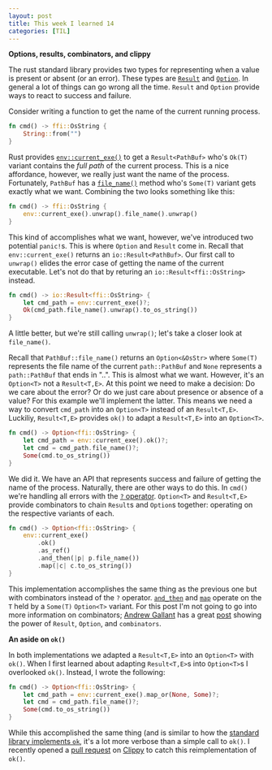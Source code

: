 ```yaml
---
layout: post
title: This week I learned 14
categories: [TIL]
---
```

**Options, results, combinators, and clippy**

The rust standard library provides two types for representing when a value is present
or absent (or an error). These types are [`Result`](https://doc.rust-lang.org/std/result/enum.Result.html) and [`Option`](https://doc.rust-lang.org/std/option/enum.Option.html).
In general a lot of things can go wrong all the time. `Result` and `Option` provide ways to react to success and failure.

Consider writing a function to get the name of the current running process.
```rust
fn cmd() -> ffi::OsString {
    String::from("")
}
```

Rust provides [`env::current_exe()`](https://doc.rust-lang.org/std/env/fn.current_exe.html) to get a `Result<PathBuf>` who's `Ok(T)`
variant contains the *full path* of the current process.  This is a nice affordance, however, we really just want the name of the process. Fortunately,
`PathBuf` has a [`file_name()`](https://doc.rust-lang.org/std/path/struct.PathBuf.html#method.file_name) method who's `Some(T)` variant gets exactly what
we want. Combining the two looks something like this:
```rust
fn cmd() -> ffi::OsString {
    env::current_exe().unwrap().file_name().unwrap()
}
```

This kind of accomplishes what we want, however, we've introduced two potential `panic!`s. This is where
`Option` and `Result` come in. Recall that `env::current_exe()` returns an `io::Result<PathBuf>`.
Our first call to `unwrap()` elides the error case of getting the name of the current executable.
Let's not do that by returing an `io::Result<ffi::OsString>` instead.
```rust
fn cmd() -> io::Result<ffi::OsString> {
    let cmd_path = env::current_exe()?;
    Ok(cmd_path.file_name().unwrap().to_os_string())
}
```

A little better, but we're still calling `unwrap()`; let's take a closer look at `file_name()`.

Recall that `PathBuf::file_name()` returns an `Option<&OsStr>` where `Some(T)` represents the file name of
the current `path::PathBuf` and `None` represents a `path::PathBuf` that ends in "..". This is almost what we
want. However, it's an `Option<T>` not a `Result<T,E>`. At this point we need to make a decision: Do we care about the error?
Or do we just care about presence or absence of a value? For this example we'll implement the latter. This
means we need a way to convert `cmd_path` into an `Option<T>` instead of an `Result<T,E>`. Luckiliy, `Result<T,E>` provides
`ok()` to adapt a `Result<T,E>` into an `Option<T>`.
```rust
fn cmd() -> Option<ffi::OsString> {
    let cmd_path = env::current_exe().ok()?;
    let cmd = cmd_path.file_name()?;
    Some(cmd.to_os_string())
}
```

We did it. We have an API that represents success and failure of getting the name of the process.
Naturally, there are other ways to do this. In `cmd()` we're handling all errors with the [`?` operator](https://doc.rust-lang.org/edition-guide/rust-2018/error-handling-and-panics/the-question-mark-operator-for-easier-error-handling.html).
`Option<T>` and `Result<T,E>` provide combinators to chain `Result`s and `Option`s together: operating on the respective variants
of each.
```rust
fn cmd() -> Option<ffi::OsString> {
    env::current_exe()
        .ok()
        .as_ref()
        .and_then(|p| p.file_name())
        .map(|c| c.to_os_string())
}
```

This implementation accomplishes the same thing as the previous one but with combinators instead of the `?` operator.
[`and_then`](https://doc.rust-lang.org/std/option/enum.Option.html#method.and_then) and [`map`](https://doc.rust-lang.org/std/option/enum.Option.html#method.map)
operate on the `T` held by a `Some(T)` `Option<T>` variant. For this post I'm not going to go into more information on combinators;
[Andrew Gallant](https://github.com/BurntSushi) has a great [post](https://blog.burntsushi.net/rust-error-handling/) showing the power
of `Result`, `Option`, and `combinators`.

**An aside on `ok()`**

In both implementations we adapted a `Result<T,E>` into an `Option<T>` with `ok()`. When I first learned about adapting `Result<T,E>`s into `Option<T>`s I overlooked `ok()`.
Instead, I wrote the following:
```rust
fn cmd() -> Option<ffi::OsString> {
    let cmd_path = env::current_exe().map_or(None, Some)?;
    let cmd = cmd_path.file_name()?;
    Some(cmd.to_os_string())
}
```

While this accomplished the same thing (and is similar to how the [standard library implements `ok`](https://doc.rust-lang.org/src/core/result.rs.html#394-399),
it's a lot more verbose than a simple call to `ok()`. I recently opened a [pull request](https://github.com/rust-lang/rust-clippy/pull/5415)
on [Clippy](https://github.com/rust-lang/rust-clippy) to catch this reimplementation of `ok()`.
